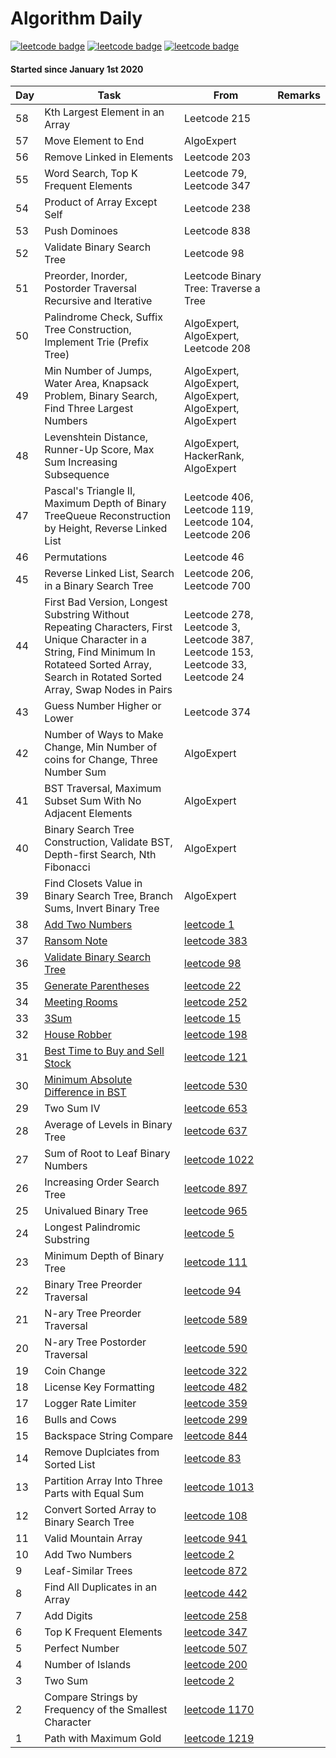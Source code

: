 Algorithm Daily
===

[![leetcode badge](https://leetcode-badge.chyroc.cn/?name=dpmontes&leetcode_badge_style=leetcode%20|%20solved/total-{{.solved_question}}/{{.all_question}}-{{if%20le%20.solved_question_rate_float%200.3}}red.svg{{else%20if%20le%20.solved_question_rate_float%200.5}}yellow.svg{{else}}green.svg{{end}}&refresh=true)](https://leetcode.com/dpmontes/)
[![leetcode badge](https://leetcode-badge.chyroc.cn/?name=dpmontes&leetcode_badge_style=leetcode%20|%20submission-{{.accepted_submission_rate}}-{{%20if%20le%20.accepted_submission_rate_float%200.3}}red{{%20else%20if%20le%20.solved_question_rate_float%200.6}}green{{%20else%20}}yellow{{%20end%20}}.svg&refresh=true)](https://leetcode.com/dpmontes/)
[![leetcode badge](https://leetcode-badge.chyroc.cn/?name=dpmontes&leetcode_badge_style=leetcode%20|%20ranking-{{.ranking}}-green.svg&refresh=true)](https://leetcode.com/dpmontes/)

#### Started since January 1st 2020

| Day  | Task | From | Remarks |
| --- | --- | --- | --- |
| 58 | Kth Largest Element in an Array | Leetcode 215 | |
| 57 | Move Element to End | AlgoExpert | |
| 56 | Remove Linked in Elements | Leetcode 203 | |
| 55 | Word Search, Top K Frequent Elements | Leetcode 79, Leetcode 347 | |
| 54 | Product of Array Except Self | Leetcode 238 | |
| 53 | Push Dominoes | Leetcode 838 | |
| 52 | Validate Binary Search Tree | Leetcode 98 | |
| 51 | Preorder, Inorder, Postorder Traversal Recursive and Iterative | Leetcode Binary Tree: Traverse a Tree | |
| 50 | Palindrome Check, Suffix Tree Construction, Implement Trie (Prefix Tree) | AlgoExpert, AlgoExpert, Leetcode 208 | |
| 49 | Min Number of Jumps, Water Area, Knapsack Problem, Binary Search, Find Three Largest Numbers | AlgoExpert, AlgoExpert, AlgoExpert, AlgoExpert, AlgoExpert | |
| 48 | Levenshtein Distance, Runner-Up Score, Max Sum Increasing Subsequence | AlgoExpert, HackerRank, AlgoExpert | |
| 47 | Pascal's Triangle II, Maximum Depth of Binary TreeQueue Reconstruction by Height, Reverse Linked List | Leetcode 406, Leetcode 119, Leetcode 104, Leetcode 206 | |
| 46 | Permutations | Leetcode 46 | |
| 45 | Reverse Linked List, Search in a Binary Search Tree | Leetcode 206, Leetcode 700 | |
| 44 | First Bad Version, Longest Substring Without Repeating Characters, First Unique Character in a String, Find Minimum In Rotateed Sorted Array, Search in Rotated Sorted Array, Swap Nodes in Pairs | Leetcode 278, Leetcode 3, Leetcode 387, Leetcode 153, Leetcode 33, Leetcode 24 | |
| 43 | Guess Number Higher or Lower | Leetcode 374 | |
| 42 | Number of Ways to Make Change, Min Number of coins for Change, Three Number Sum | AlgoExpert | |
| 41 | BST Traversal, Maximum Subset Sum With No Adjacent Elements | AlgoExpert | |
| 40 | Binary Search Tree Construction, Validate BST, Depth-first Search, Nth Fibonacci | AlgoExpert | |
| 39 | Find Closets Value in Binary Search Tree, Branch Sums, Invert Binary Tree | AlgoExpert | |
| 38 | [Add Two Numbers](LeetCode/2-Add-Two-Numbers) | [leetcode 1](https://leetcode.com/problems/add-two-numbers/) | |
| 37 | [Ransom Note](LeetCode/383-Ransom-Note) | [leetcode 383](https://leetcode.com/problems/ransom-note/) | |
| 36 | [Validate Binary Search Tree](LeetCode/98-Validate-Binary-Search-Tree) | [leetcode 98](https://leetcode.com/problems/validate-binary-search-tree/) | |
| 35 | [Generate Parentheses](LeetCode/22-Generate-Parentheses) | [leetcode 22](https://leetcode.com/problems/generate-parentheses/) | |
| 34 | [Meeting Rooms](LeetCode/252-Meeting-Rooms) | [leetcode 252](https://leetcode.com/problems/meeting-rooms/) | |
| 33 | [3Sum](LeetCode/15-3Sum) | [leetcode 15](https://leetcode.com/problems/3sum/) | |
| 32 | [House Robber](/LeetCode/198-House-Robber) | [leetcode 198](https://leetcode.com/problems/house-robber/) | |
| 31 | [Best Time to Buy and Sell Stock](/LeetCode/121-Best-Time-to-Buy-and-Sell-Stock) | [leetcode 121](https://leetcode.com/problems/best-time-to-buy-and-sell-stock/) | |
| 30 | [Minimum Absolute Difference in BST](/LeetCode/530-Minimum-Absolute-Difference-in-BST) | [leetcode 530](https://leetcode.com/problems/minimum-absolute-difference-in-bst/) | |
| 29 | Two Sum IV | [leetcode 653](https://leetcode.com/problems/two-sum-iv-input-is-a-bst/) | |
| 28 | Average of Levels in Binary Tree | [leetcode 637](https://leetcode.com/problems/average-of-levels-in-binary-tree/) | |
| 27 | Sum of Root to Leaf Binary Numbers | [leetcode 1022](https://leetcode.com/problems/sum-of-root-to-leaf-binary-numbers/) | |
| 26 | Increasing Order Search Tree | [leetcode 897](https://leetcode.com/problems/increasing-order-search-tree/) | |
| 25 | Univalued Binary Tree | [leetcode 965](https://leetcode.com/problems/univalued-binary-tree/) | |
| 24 | Longest Palindromic Substring | [leetcode 5](https://leetcode.com/problems/longest-palindromic-substring/) | |
| 23 | Minimum Depth of Binary Tree | [leetcode 111](https://leetcode.com/problems/minimum-depth-of-binary-tree/) | |
| 22 | Binary Tree Preorder Traversal | [leetcode 94](https://leetcode.com/problems/binary-tree-inorder-traversal/) | |
| 21 | N-ary Tree Preorder Traversal | [leetcode 589](https://leetcode.com/problems/n-ary-tree-preorder-traversal/) | |
| 20 | N-ary Tree Postorder Traversal | [leetcode 590](https://leetcode.com/problems/n-ary-tree-postorder-traversal/) | |
| 19 | Coin Change | [leetcode 322](https://leetcode.com/problems/coin-change/) | |
| 18 | License Key Formatting | [leetcode 482](https://leetcode.com/problems/license-key-formatting/) | |
| 17 | Logger Rate Limiter | [leetcode 359](https://leetcode.com/problems/logger-rate-limiter/) | |
| 16 | Bulls and Cows | [leetcode 299](https://leetcode.com/problems/bulls-and-cows/) | |
| 15 | Backspace String Compare | [leetcode 844](https://leetcode.com/problems/backspace-string-compare/) | |
| 14 | Remove Duplciates from Sorted List | [leetcode 83](https://leetcode.com/problems/remove-duplicates-from-sorted-list/) | |
| 13 | Partition Array Into Three Parts with Equal Sum | [leetcode 1013](https://leetcode.com/problems/partition-array-into-three-parts-with-equal-sum/) | |
| 12 | Convert Sorted Array to Binary Search Tree | [leetcode 108](https://leetcode.com/problems/convert-sorted-array-to-binary-search-tree/) | |
| 11 | Valid Mountain Array | [leetcode 941](https://leetcode.com/problems/valid-mountain-array/) | |
| 10 | Add Two Numbers | [leetcode 2](https://leetcode.com/problems/add-two-numbers/) | |
| 9 | Leaf-Similar Trees | [leetcode 872](https://leetcode.com/problems/leaf-similar-trees/) | |
| 8 | Find All Duplicates in an Array | [leetcode 442](https://leetcode.com/problems/find-all-duplicates-in-an-array/) | |
| 7 | Add Digits | [leetcode 258](https://leetcode.com/problems/add-digits/) | |
| 6 | Top K Frequent Elements | [leetcode 347](https://leetcode.com/problems/top-k-frequent-elements/) | |
| 5 | Perfect Number | [leetcode 507](https://leetcode.com/problems/perfect-number/)| |
| 4 | Number of Islands | [leetcode 200](https://leetcode.com/problems/number-of-islands/)| |
| 3 | Two Sum | [leetcode 2](https://leetcode.com/problems/two-sum/) | |
| 2 | Compare Strings by Frequency of the Smallest Character | [leetcode 1170](https://leetcode.com/problems/compare-strings-by-frequency-of-the-smallest-character/) | |
| 1 | Path with Maximum Gold | [leetcode 1219](https://https://leetcode.com/problems/path-with-maximum-gold/) | |
